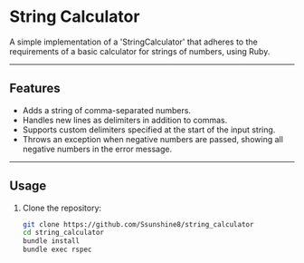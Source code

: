 # String Calculator

A simple implementation of a 'StringCalculator' that adheres to the requirements of a basic calculator for strings of numbers, using Ruby.

---

## Features

- Adds a string of comma-separated numbers.
- Handles new lines as delimiters in addition to commas.
- Supports custom delimiters specified at the start of the input string.
- Throws an exception when negative numbers are passed, showing all negative numbers in the error message.

---

## Usage

1. Clone the repository:
   ```bash
   git clone https://github.com/Ssunshine8/string_calculator
   cd string_calculator
   bundle install
   bundle exec rspec
